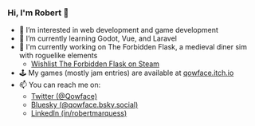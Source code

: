 ### Hi, I'm Robert 👋

- 👀 I’m interested in web development and game development
- 🌱 I’m currently learning Godot, Vue, and Laravel
- 🔭 I'm currently working on The Forbidden Flask, a medieval diner sim with roguelike elements
  - [Wishlist The Forbidden Flask on Steam](https://store.steampowered.com/app/3243410/The_Forbidden_Flask/)
- 🕹️ My games (mostly jam entries) are available at [qowface.itch.io](https://qowface.itch.io)
- 📫 You can reach me on:
  - [Twitter (@Qowface)](https://twitter.com/Qowface)
  - [Bluesky (@qowface.bsky.social)](https://bsky.app/profile/qowface.bsky.social)
  - [LinkedIn (in/robertmarquess)](https://www.linkedin.com/in/robertmarquess)

<!--
**Qowface/Qowface** is a ✨ _special_ ✨ repository because its `README.md` (this file) appears on your GitHub profile.

Here are some ideas to get you started:

- 🔭 I’m currently working on ...
- 🌱 I’m currently learning ...
- 👯 I’m looking to collaborate on ...
- 🤔 I’m looking for help with ...
- 💬 Ask me about ...
- 📫 How to reach me: ...
- 😄 Pronouns: ...
- ⚡ Fun fact: ...
-->
